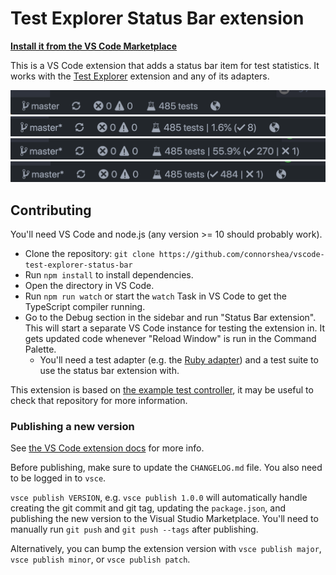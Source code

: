 # Test Explorer Status Bar extension

**[Install it from the VS Code Marketplace](https://marketplace.visualstudio.com/items?itemName=connorshea.vscode-test-explorer-status-bar)**

This is a VS Code extension that adds a status bar item for test statistics. It works with the [Test Explorer](https://marketplace.visualstudio.com/items?itemName=hbenl.vscode-test-explorer) extension and any of its adapters.

![A screenshot of the status bar item](/img/screenshot1.png)
![A screenshot of the status bar item while running](/img/screenshot2.png)
![A screenshot of the status bar item while running after a test has failed](/img/screenshot3.png)
![A screenshot of the status bar item after the tests have finished running](/img/screenshot4.png)

## Contributing

You'll need VS Code and node.js (any version >= 10 should probably work).

- Clone the repository: `git clone https://github.com/connorshea/vscode-test-explorer-status-bar`
- Run `npm install` to install dependencies.
- Open the directory in VS Code.
- Run `npm run watch` or start the `watch` Task in VS Code to get the TypeScript compiler running.
- Go to the Debug section in the sidebar and run "Status Bar extension". This will start a separate VS Code instance for testing the extension in. It gets updated code whenever "Reload Window" is run in the Command Palette.
  - You'll need a test adapter (e.g. the [Ruby adapter](https://marketplace.visualstudio.com/items?itemName=connorshea.vscode-ruby-test-adapter)) and a test suite to use the status bar extension with.

This extension is based on [the example test controller](https://github.com/hbenl/vscode-example-test-controller), it may be useful to check that repository for more information.

### Publishing a new version

See [the VS Code extension docs](https://code.visualstudio.com/api/working-with-extensions/publishing-extension) for more info.

Before publishing, make sure to update the `CHANGELOG.md` file. You also need to be logged in to `vsce`.

`vsce publish VERSION`, e.g. `vsce publish 1.0.0` will automatically handle creating the git commit and git tag, updating the `package.json`, and publishing the new version to the Visual Studio Marketplace. You'll need to manually run `git push` and `git push --tags` after publishing.

Alternatively, you can bump the extension version with `vsce publish major`, `vsce publish minor`, or `vsce publish patch`.
